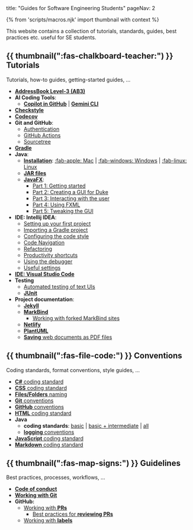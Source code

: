 <frontmatter>
  title: "Guides for Software Engineering Students"
  pageNav: 2
</frontmatter>

{% from 'scripts/macros.njk' import thumbnail with context %}

<div class="lead">

This website contains a collection of tutorials, standards, guides, best practices etc. useful for SE students.
</div>

## {{ thumbnail(":fas-chalkboard-teacher:") }} Tutorials

Tutorials, how-to guides, getting-started guides, ...

* [**AddressBook Level-3 (AB3)**](tutorials/ab3.html)
* **AI Coding Tools**:
  * [**Copilot in GitHub**](tutorials/githubCopilot.html) | [**Gemini CLI**](tutorials/geminiCli.md)
* [**Checkstyle**](tutorials/checkstyle.html)
* [**Codecov**](tutorials/codecov.html)
* **Git and GitHub**:
  * [Authentication](tutorials/githubAuthentication.html)
  * [GitHub Actions](tutorials/githubActions.html)
  * [Sourcetree](tutorials/sourcetree.html)
* [**Gradle**](tutorials/gradle.html)
* **Java**:
  * **[Installation](tutorials/javaInstallation.html)**: [:fab-apple: Mac](tutorials/javaInstallationMac.html) | [:fab-windows: Windows](tutorials/javaInstallationWindows.html) | [:fab-linux: Linux](tutorials/javaInstallationLinux.html)
  * [**JAR files**](tutorials/jar.html)
  * [**JavaFX**](tutorials/javaFx.html):
    * [Part 1: Getting started](tutorials/javaFxPart1.html)
    * [Part 2: Creating a GUI for Duke](tutorials/javaFxPart2.html)
    * [Part 3: Interacting with the user](tutorials/javaFxPart3.html)
    * [Part 4: Using FXML](tutorials/javaFxPart4.html)
    * [Part 5: Tweaking the GUI](tutorials/javaFxPart5.html)
* **IDE: Intellij IDEA**:
  * [Setting up your first project](tutorials/intellijProjectSetup.html)
  * [Importing a Gradle project](tutorials/intellijImportGradleProject.html)
  * [Configuring the code style](tutorials/intellijCodeStyle.html)
  * [Code Navigation](tutorials/intellijCodeNavigation.html)
  * [Refactoring](tutorials/intellijRefactoring.html)
  * [Productivity shortcuts](tutorials/intellijProductivityShortcuts.html)
  * [Using the debugger](tutorials/intellijDebugger.html)
  * [Useful settings](tutorials/intellijUsefulSettings.html)
* [**IDE: Visual Studio Code**](tutorials/vscode.html)
  <include src="tutorials/vscode.md#vscode-sub-topics" />
* **Testing**
  * [Automated testing of text UIs](tutorials/textUiTesting.html)
  * [**JUnit**](tutorials/junit.html)
* **Project documentation**:
  * [**Jekyll**](tutorials/jekyll.html)
  * [**MarkBind**](tutorials/markbind.html)
    * [Working with forked MarkBind sites](tutorials/markbind-forked-sites.html)
  * [**Netlify**](tutorials/netlify.html)
  * [**PlantUML**](tutorials/plantUml.html)
  * [**Saving** web documents as PDF files](tutorials/savingPdf.html)


## {{ thumbnail(":fas-file-code:") }} Conventions

Coding standards, format conventions, style guides, ...

* [**C#** coding standard](conventions/csharp.html)
* [**CSS** coding standard](conventions/css.html)
* [**Files/Folders** naming](conventions/files.html)
* [**Git** conventions](conventions/git.html)
* [**GitHub** conventions](conventions/github.html)
* [**HTML** coding standard](conventions/html.html)
* **Java**
  * **coding standards**: [basic](conventions/java/basic.html) | [basic + intermediate](conventions/java/intermediate.html) | [all](conventions/java/index.html)
  * [**logging** conventions](conventions/java/logging.html)
* [**JavaScript** coding standard](conventions/javascript.html)
* [**Markdown** coding standard](conventions/markdown.html)

## {{ thumbnail(":fas-map-signs:") }} Guidelines

Best practices, processes, workflows, ...

* [**Code of conduct**](guidelines/codeOfConduct.html)<br>
* [**Working with Git**](guidelines/commits.html)
* **GitHub:**
  * [Working with **PRs**](guidelines/PRs.html)
    * [Best practices for **reviewing PRs**](guidelines/PRs-reviewing.html)
  * [Working with **labels**](guidelines/labels.html)
